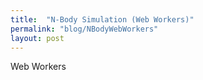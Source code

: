 ```yaml
---
title:  "N-Body Simulation (Web Workers)"
permalink: "blog/NBodyWebWorkers"
layout: post
---
```


Web Workers